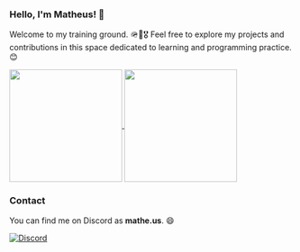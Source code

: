 ### Hello, I'm Matheus! 👋

Welcome to my training ground. 🪖🫡🎖️ 
Feel free to explore my projects and contributions in this space dedicated to learning and programming practice. 😊


<a href="https://github.com/MatheusCoding/github-readme-stats#gh-dark-mode-only">
  <img height=200 align="center" src="https://github-readme-stats.vercel.app/api?username=TrainingGroundz&show_icons=true&rank_icon=github&theme=dark#gh-dark-mode-only" />
</a>
<a href="https://github.com/MatheusCoding/convoychat">
  <img height=200 align="center" src="https://github-readme-stats.vercel.app/api/top-langs?username=TrainingGroundz&layout=donut&theme=dark#gh-dark-mode-only&langs_count=8&card_width=320" />
</a>


### Contact

You can find me on Discord as **mathe.us**. 😄

[![Discord](https://img.shields.io/badge/Discord-mathe.us-%237289DA?style=for-the-badge&logo=discord&logoColor=white)](https://discord.com/users/313400012199690253)
